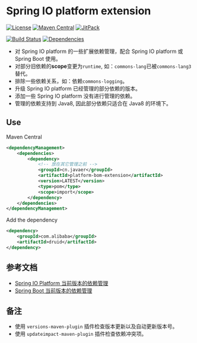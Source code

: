 Spring IO platform extension
============================

[![License](https://img.shields.io/badge/License-Apache%202.0-blue.svg)](https://opensource.org/licenses/Apache-2.0)
[![Maven Central](https://maven-badges.herokuapp.com/maven-central/cn.javaer/platform-bom-extension/badge.svg)](https://maven-badges.herokuapp.com/maven-central/cn.javaer/platform-bom-extension)
[![JitPack](https://jitpack.io/v/cn-src/platform-bom-extension.svg)](https://jitpack.io/#cn-src/platform-bom-extension)

[![Build Status](https://travis-ci.org/cn-src/platform-bom-extension.svg?branch=master)](https://travis-ci.org/cn-src/platform-bom-extension)
[![Dependencies](https://app.updateimpact.com/badge/929976285940289536/demo.svg?config=test)](https://app.updateimpact.com/latest/929976285940289536/demo)
                            
* 对 Spring IO platform 的一些扩展依赖管理，配合 Spring IO platform 或 Spring Boot 使用。
* 对部分旧依赖的**scope**变更为`runtime`, 如：`commons-lang`已被`commons-lang3`替代。
* 排除一些依赖关系，如：依赖`commons-logging`。
* 升级 Spring IO platform 已经管理的部分依赖的版本。
* 添加一些 Spring IO platform 没有进行管理的依赖。
* 管理的依赖支持到 Java8, 因此部分依赖只适合在 Java8 的环境下。

## Use
Maven Central
```xml
<dependencyManagement>
    <dependencies>
        <dependency>
            <!-- 放在其它管理之前 -->
            <groupId>cn.javaer</groupId>
            <artifactId>platform-bom-extension</artifactId>
            <version>LATEST</version>
            <type>pom</type>
            <scope>import</scope>
        </dependency>
    </dependencies>
</dependencyManagement>
```

Add the dependency
```xml
<dependency>
    <groupId>com.alibaba</groupId>
    <artifactId>druid</artifactId>
</dependency>
```

## 参考文档

* [Spring IO Platform 当前版本的依赖管理](https://docs.spring.io/platform/docs/current/reference/htmlsingle/#appendix-dependency-versions)
* [Spring Boot 当前版本的依赖管理](https://docs.spring.io/spring-boot/docs/current/reference/htmlsingle/#appendix-dependency-versions#appendix-dependency-versions)

## 备注

* 使用 `versions-maven-plugin` 插件检查版本更新以及自动更新版本号。
* 使用 `updateimpact-maven-plugin` 插件检查依赖冲突项。